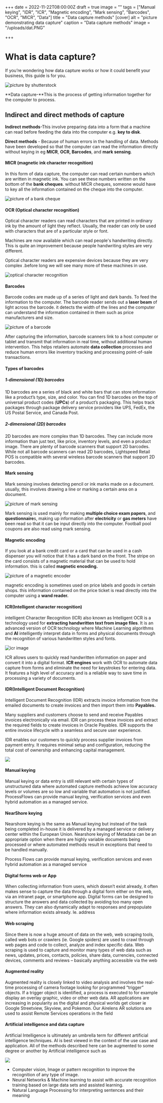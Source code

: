 +++
date = 2022-11-22T08:00:00Z
draft = true
image = ""
tags = ["Manual keying", "IDR", "ICR", "Magnetic encoding", "Mark sensing", "Barcodes", "OCR", "MICR", "Data"]
title = "Data capture methods"
[cover]
alt = "picture demonstrating data capture"
caption = "Data capture methods"
image = "/uploads/dat.PNG"

+++
# **What is data capture?**

If you’re wondering how data capture works or how it could benefit your business, this guide is for you.

![picture by shutterstock](/uploads/data.PNG "data capture")

**Data capture-**This is the process of getting information together for the computer to process.

## Indirect and direct methods of capture

**Indirect methods**-This involve preparing data into a form that a machine can read before feeding the data into the computer e.g. **key to disk**.

**Direct methods** - Because of human errors in the handling of data. Methods have been developed so that the computer can read the information directly without keying in eg **MICR**, **OCR, Barcodes**, and **mark sensing**.

#### MICR (magnetic ink character recognition)

In this form of data capture, the computer can read certain numbers which are written in magnetic ink. You can see these numbers written on the bottom of the **bank cheques**. without MICR cheques, someone would have to key all the information contained on the cheque into the computer.

![picture of a bank cheque](/uploads/02f77252715f350de83d31a68abb4857.jpg "bank cheque")

#### OCR (Optical character recognition)

Optical character readers can read characters that are printed in ordinary ink by the amount of light they reflect. Usually, the reader can only be used with characters that are of a particular style or font.

Machines are now available which can read people's handwriting directly. This is quite an improvement because people handwriting styles are very different.

Optical character readers are expensive devices because they are very complex .before long we will see many more of these machines in use.

![optical character recognition](/uploads/56c3a72ac0407c40be76c8fc1ad3f1c2.jpg "optical character recognition picture")

#### Barcodes

Barcode codes are made up of a series of light and dark bands. To feed the information to the computer. The barcode reader sends out a **laser beam** of light across the barcode. it detects the width of the lines and the computer can understand the information contained in them such as price manufacturers and size.

![picture of a barcode](/uploads/6561c465492053b519b9dee4f90a4c05.jpg "barcode")

After capturing the information, barcode scanners link to a host computer or tablet and transmit that information in real time, without additional human intervention. This helps retailers automate **data collection** processes and reduce human errors like inventory tracking and processing point-of-sale transactions.

#### Types of barcodes

##### 1-dimensional (1D) barcodes

1D barcodes are a series of black and white bars that can store information like a product’s type, size, and color. You can find 1D barcodes on the top of universal product codes (**UPCs**) of a product’s packaging. This helps track packages through package delivery service providers like UPS, FedEx, the US Postal Service, and Canada Post.

##### 2-dimensional (2D) barcodes

2D barcodes are more complex than 1D barcodes. They can include more information than just text, like price, inventory levels, and even a product image. There are plenty of barcode scanners that support 2D barcodes. While not all barcode scanners can read 2D barcodes, Lightspeed Retail POS is compatible with several wireless barcode scanners that support 2D barcodes.

#### Mark sensing

Mark sensing involves detecting pencil or ink marks made on a document. usually, this involves drawing a line or marking a certain area on a document.

![picture of mark sensing](/uploads/e7e9ee9631cd403b36848364ec552bf8.jpg "mark sensing")

Mark sensing is used mainly for making **multiple choice exam papers**, and **questionnaire**s, making up information after **electricity** or **gas meters** have been read so that it can be input directly into the computer. Football pool coupons are also read using mark sensing.

#### Magnetic encoding

If you look at a bank credit card or a card that can be used in a cash dispenser you will notice that it has a dark band on the front. The stripe on the card consists of a magnetic material that can be used to hold information. this is called **magnetic encoding.**

![picture of a magnetic encoder](/uploads/dd80eaf42b2b41dfa1f78e034f075ae5.jpg "encoder")

magnetic encoding is sometimes used on price labels and goods in certain shops. this information contained on the price ticket is read directly into the computer using a **wand reader.**

#### ICR(Intelligent character recognition)

intelligent Character Recognition (ICR) also known as Intelligent OCR is a technology used for **extracting handwritten text from image files**. It is an advanced version of OCR technology where Machine Learning algorithms and **AI** intelligently interpret data in forms and physical documents through the recognition of various handwritten styles and fonts.

![icr image](/uploads/cgfffapture.PNG "ICR")

ICR allows users to quickly read handwritten information on paper and convert it into a digital format. **ICR engines** work with OCR to automate data capture from forms and eliminate the need for keystrokes for entering data. It features a high level of accuracy and is a reliable way to save time in processing a variety of documents.

#### IDR(Intelligent Document Recognition)

Intelligent Document Recognition (IDR) extracts invoice information from the emailed documents to create invoices and then import them into **Payables.**

Many suppliers and customers choose to send and receive Payables invoices electronically via email. IDR can process these invoices and extract the required fields to create invoices in Oracle Payables. IDR supports the entire invoice lifecycle with a seamless and secure user experience.

IDR enables our customers to quickly process supplier invoices from payment entry. It requires minimal setup and configuration, reducing the total cost of ownership and enhancing capital management.

![](/uploads/41723ac7c115497e815bee103dea6119-2.jpg)

#### Manual keying

Manual keying or data entry is still relevant with certain types of unstructured data where automated capture methods achieve low accuracy levels or volumes are so low and variable that automation is not justified. ProcessFlows can provide manual keying, verification services and even hybrid automation as a managed service.

#### NearShore keying

Nearshore keying is the same as Manual keying but instead of the task being completed in-house it is delivered by a managed service or delivery center within the European Union. Nearshore keying of Metadata can be an appropriate option when there are highly variable documents being processed or where automated methods result in exceptions that need to be handled manually.

Process Flows can provide manual keying, verification services and even hybrid automation as a managed service

#### Digital forms web or App

When collecting information from users, which doesn’t exist already, it often makes sense to capture the data through a digital form either on the web, via an intranet page, or smartphone app. Digital forms can be designed to structure the answers and data collected by avoiding too many open answers. They can also dynamically adapt to responses and prepopulate where information exists already. Ie. address

#### Web scraping

Since there is now a huge amount of data on the web, web scraping tools, called web bots or crawlers (ie. Google spiders) are used to crawl through web pages and code to collect, analyze and index specific data. Web scraping is used to capture and monitor many types of web data such as news, updates, prices, contacts, policies, share data, currencies, connected devices, comments and reviews – basically anything accessible via the web

#### Augmented reality

Augmented reality is closely linked to video analysis and involves the real-time processing of camera footage looking for programmed “trigger” objects. If a trigger object is identified, a process is executed to for example display an overlay graphic, video or other web data. AR applications are increasing in popularity as the digital and physical worlds get closer ie Google Streetview, Skyview, and Pokemon. Our Airelens AR solutions are used to assist Remote Services operations in the field

#### Artificial intelligence and data capture

Artificial Intelligence is ultimately an umbrella term for different artificial intelligence techniques. AI is best viewed in the context of the use case and application. All of the methods described here can be augmented to some degree or another by Artificial intelligence such as

![](/uploads/fb_4glvx0aibtfp.jpeg)

* Computer vision, Image or pattern recognition to improve the recognition of any type of image.
* Neural Networks & Machine learning to assist with accurate recognition training based on large data sets and assisted learning.
* Natural Language Processing for interpreting sentences and their meaning